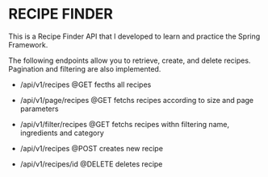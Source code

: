 # RECIPE FINDER
This is a Recipe Finder API that I developed to learn and practice the Spring Framework.

The following endpoints allow you to retrieve, create, and delete recipes. Pagination and filtering are also implemented.

- /api/v1/recipes           @GET fecths all recipes

- /api/v1/page/recipes      @GET fetchs recipes according to size and page parameters

- /api/v1/filter/recipes    @GET fetchs recipes withn filtering name, ingredients and category

- /api/v1/recipes           @POST creates new recipe

- /api/v1/recipes/id        @DELETE deletes recipe
